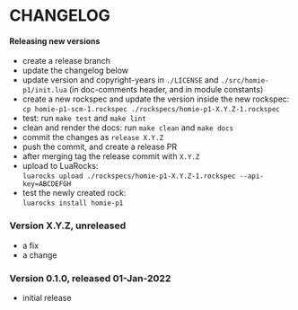 # CHANGELOG

#### Releasing new versions

- create a release branch
- update the changelog below
- update version and copyright-years in `./LICENSE` and `./src/homie-p1/init.lua` (in doc-comments
  header, and in module constants)
- create a new rockspec and update the version inside the new rockspec:<br/>
  `cp homie-p1-scm-1.rockspec ./rockspecs/homie-p1-X.Y.Z-1.rockspec`
- test: run `make test` and `make lint`
- clean and render the docs: run `make clean` and `make docs`
- commit the changes as `release X.Y.Z`
- push the commit, and create a release PR
- after merging tag the release commit with `X.Y.Z`
- upload to LuaRocks:<br/>
  `luarocks upload ./rockspecs/homie-p1-X.Y.Z-1.rockspec --api-key=ABCDEFGH`
- test the newly created rock:<br/>
  `luarocks install homie-p1`

### Version X.Y.Z, unreleased

- a fix
- a change

### Version 0.1.0, released 01-Jan-2022

- initial release
